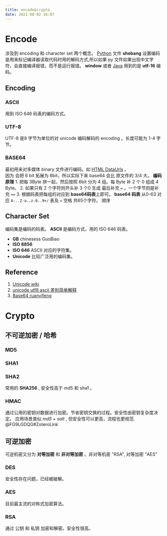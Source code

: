```yaml
---
title: encode&crypto
date: 2021-08-02 16:07
---
```

# Encode
涉及到 encoding 和 character set 两个概念。
[Python](zet-310121135923-71.md) 文件 **shebang** 设置编码是用来标记编译器读取代码时用的解码方式,所以如果 py 文件如果出现中文字符，会直接编译报错，而不是运行报错。
**window** 或者 [Java](zet-010221201057-75.md) 用到的是 **utf-16**  编码。
## Encoding

### ASCII
  用到 ISO 646 码表的编码方式。
### UTF-8
  UTF-8 是8 字节为单位的对 unicode 编码解码的 encoding 。长度可能为 1-4 字节。

### BASE64
  最初用来对多媒体 binary 文件进行编码。如 [HTML DataUrls](210802-1713.md) 。  
  因为 会把 6 bit 拓展为 8bit，所以实际下来 base64 会比 原文件的 3/4 大。
  **编码原理**
    1. 把每 3Byte 拼一起，然后按照 6bit 分为 4 组。每 Byte 补 2 个 0 组成 4 Byte。
    2. 如果只有 2 个字符则开头补 3 个0 生成 最后补充 `=` 。一个字节则是补充 `==`
    3. 根据码表把每组的对应到 **base64码表**上即可。
  **base64 码表**
    从0-63 对应 `A-..Z-a..z-0..9+/` 表及 `=` 空格 共65个字符。 顺序  
## Character Set
  编码集是编码的码表。 **ASCII** 是编码方式，用的 ISO 646 码表。
  * **GB** chinesess GuoBiao
  * **ISO 8856**
  * **ISO 646** ASCII 对应的字符集。
  * **Unicode** 比较广泛用的编码集。

## Reference
1. [Unicode wiki](https://en.wikipedia.org/wiki/Unicode)
2. [unicode utf8 ascii 差别简单解释](https://stackoverflow.com/questions/700187/unicode-utf-ascii-ansi-format-differences)
3. [Base64 ruanyifeng](https://www.ruanyifeng.com/blog/2008/06/base64.html)
	
# Crypto
## 不可逆加密 / 哈希
### MD5
### SHA1
### SHA2
  常用的 **SHA256** , 安全性高于 md5 和 sha1 。 
### HMAC
  通过公用的密钥对数据进行加密。节省密钥交换的过程。安全性由密钥复杂度决定。
  应用场景类似 *md5 + salt* , 但安全性可以更高，流程也更规范.  @FG9LGDQG#ZoteroLink
## 可逆加密
  可逆机密又分为 **对等加密** 和 **非对等加密** 。非对等机密 "RSA", 对等加密 "AES"
### DES
  安全性存在问题，已经被破解。
### AES
  目前最主流的对称式加密算法。
### RSA
  通过 公钥 和 私钥 加密和解密。安全性很高。



